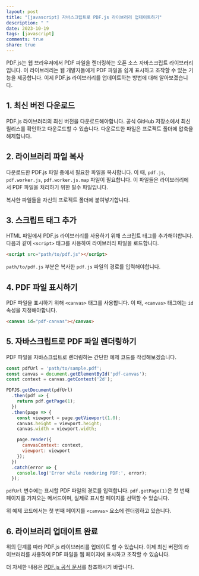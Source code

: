 ```yaml
---
layout: post
title: "[javascript] 자바스크립트로 PDF.js 라이브러리 업데이트하기"
description: " "
date: 2023-10-19
tags: [javascript]
comments: true
share: true
---
```


PDF.js는 웹 브라우저에서 PDF 파일을 렌더링하는 오픈 소스 자바스크립트 라이브러리입니다. 이 라이브러리는 웹 개발자들에게 PDF 파일을 쉽게 표시하고 조작할 수 있는 기능을 제공합니다. 이제 PDF.js 라이브러리를 업데이트하는 방법에 대해 알아보겠습니다.

## 1. 최신 버전 다운로드

PDF.js 라이브러리의 최신 버전을 다운로드해야합니다. 공식 GitHub 저장소에서 최신 릴리스를 확인하고 다운로드할 수 있습니다. 다운로드한 파일은 프로젝트 폴더에 압축을 해제합니다.

## 2. 라이브러리 파일 복사

다운로드한 PDF.js 파일 중에서 필요한 파일을 복사합니다. 이 때, `pdf.js`, `pdf.worker.js`, `pdf.worker.js.map` 파일이 필요합니다. 이 파일들은 라이브러리에서 PDF 파일을 처리하기 위한 필수 파일입니다.

복사한 파일들을 자신의 프로젝트 폴더에 붙여넣기합니다.

## 3. 스크립트 태그 추가

HTML 파일에서 PDF.js 라이브러리를 사용하기 위해 스크립트 태그를 추가해야합니다. 다음과 같이 `<script>` 태그를 사용하여 라이브러리 파일을 로드합니다.

```html
<script src="path/to/pdf.js"></script>
```

`path/to/pdf.js` 부분은 복사한 `pdf.js` 파일의 경로를 입력해야합니다.

## 4. PDF 파일 표시하기

PDF 파일을 표시하기 위해 `<canvas>` 태그를 사용합니다. 이 때, `<canvas>` 태그에는 `id` 속성을 지정해야합니다.

```html
<canvas id="pdf-canvas"></canvas>
```

## 5. 자바스크립트로 PDF 파일 렌더링하기

PDF 파일을 자바스크립트로 렌더링하는 간단한 예제 코드를 작성해보겠습니다.

```javascript
const pdfUrl = 'path/to/sample.pdf';
const canvas = document.getElementById('pdf-canvas');
const context = canvas.getContext('2d');

PDFJS.getDocument(pdfUrl)
  .then(pdf => {
    return pdf.getPage(1);
  })
  .then(page => {
    const viewport = page.getViewport(1.0);
    canvas.height = viewport.height;
    canvas.width = viewport.width;

    page.render({
      canvasContext: context,
      viewport: viewport
    });
  })
  .catch(error => {
    console.log('Error while rendering PDF:', error);
  });
```

`pdfUrl` 변수에는 표시할 PDF 파일의 경로를 입력합니다. `pdf.getPage(1)`은 첫 번째 페이지를 가져오는 메서드이며, 실제로 표시할 페이지를 선택할 수 있습니다.

위 예제 코드에서는 첫 번째 페이지를 `<canvas>` 요소에 렌더링하고 있습니다.

## 6. 라이브러리 업데이트 완료

위의 단계를 따라 PDF.js 라이브러리를 업데이트 할 수 있습니다. 이제 최신 버전의 라이브러리를 사용하여 PDF 파일을 웹 페이지에 표시하고 조작할 수 있습니다.

더 자세한 내용은 [PDF.js 공식 문서](https://mozilla.github.io/pdf.js/)를 참조하시기 바랍니다.